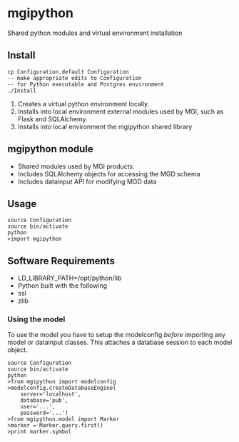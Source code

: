 # mgipython
Shared python modules and virtual environment installation

## Install

    cp Configuration.default Configuration
    -- make appropriate edits to Configuration 
    -- for Python executable and Postgres environment
    ./Install

1. Creates a virtual python environment locally.
2. Installs into local environment external modules used by MGI, such as Flask and SQLAlchemy.
3. Installs into local environment the mgipython shared library

## mgipython module
* Shared modules used by MGI products.
* Includes SQLAlchemy objects for accessing the MGD schema
* Includes datainput API for modifying MGD data

## Usage

    source Configuration
    source bin/activate
    python
    >import mgipython
    
## Software Requirements
* LD\_LIBRARY\_PATH=/opt/python/lib
* Python built with the following
* ssl
* zlib
    
### Using the model
To use the model you have to setup the modelconfig *before* importing any model or datainput classes. This attaches a database session to each model object.

    source Configuration
    source bin/activate
    python
    >from mgipython import modelconfig
    >modelconfig.createDatabaseEngine(
        server='localhost',
        database='pub',
        user='...',
        password='...')
    >from mgipython.model import Marker
    >marker = Marker.query.first()
    >print marker.symbol